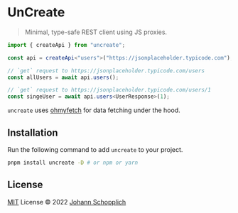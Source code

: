 # UnCreate

> Minimal, type-safe REST client using JS proxies.

```ts
import { createApi } from "uncreate";

const api = createApi<"users">("https://jsonplaceholder.typicode.com");

// `get` request to https://jsonplaceholder.typicode.com/users
const allUsers = await api.users();

// `get` request to https://jsonplaceholder.typicode.com/users/1
const singeUser = await api.users<UserResponse>(1);
```

`uncreate` uses [ohmyfetch](https://github.com/unjs/ohmyfetch) for data fetching under the hood.

## Installation

Run the following command to add `uncreate` to your project.

```bash
pnpm install uncreate -D # or npm or yarn
```

## License

[MIT](./LICENSE) License © 2022 [Johann Schopplich](https://github.com/johannschopplich)
